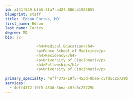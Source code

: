 ```yaml
---
id: a141f539-bfb5-4fa7-ad2f-086cb1983855
blueprint: staff
title: 'Edson Cortes, MD'
first_name: Edson
last_name: Cortes
degree: MD
bio: |2-

              <h4>Medical Education</h4>
              <p>Ponce School of Medicine</p>
              <h4>Residency</h4>
              <p>University of Cincinnati</p>
              <h4>Fellowship</h4>
              <p>University of Cincinnati</p>
          
primary_specialty: 4eff4372-19f5-453d-8bea-c5fd5c25729b
services:
  - 4eff4372-19f5-453d-8bea-c5fd5c25729b
---
```

